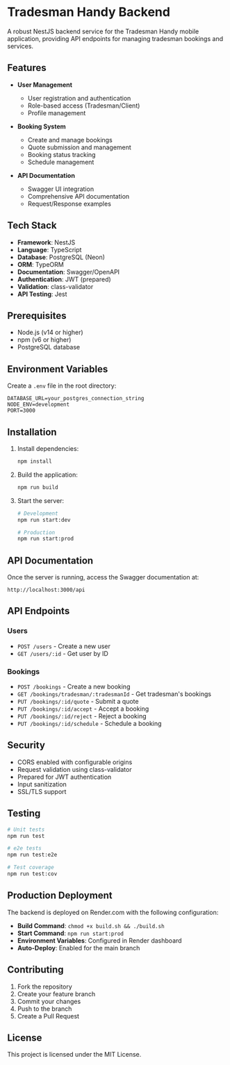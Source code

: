 # Tradesman Handy Backend

A robust NestJS backend service for the Tradesman Handy mobile application, providing API endpoints for managing tradesman bookings and services.

## Features

- **User Management**
  - User registration and authentication
  - Role-based access (Tradesman/Client)
  - Profile management

- **Booking System**
  - Create and manage bookings
  - Quote submission and management
  - Booking status tracking
  - Schedule management

- **API Documentation**
  - Swagger UI integration
  - Comprehensive API documentation
  - Request/Response examples

## Tech Stack

- **Framework**: NestJS
- **Language**: TypeScript
- **Database**: PostgreSQL (Neon)
- **ORM**: TypeORM
- **Documentation**: Swagger/OpenAPI
- **Authentication**: JWT (prepared)
- **Validation**: class-validator
- **API Testing**: Jest

## Prerequisites

- Node.js (v14 or higher)
- npm (v6 or higher)
- PostgreSQL database

## Environment Variables

Create a `.env` file in the root directory:

```env
DATABASE_URL=your_postgres_connection_string
NODE_ENV=development
PORT=3000
```

## Installation

1. Install dependencies:
   ```bash
   npm install
   ```

2. Build the application:
   ```bash
   npm run build
   ```

3. Start the server:
   ```bash
   # Development
   npm run start:dev

   # Production
   npm run start:prod
   ```

## API Documentation

Once the server is running, access the Swagger documentation at:
```
http://localhost:3000/api
```

## API Endpoints

### Users
- `POST /users` - Create a new user
- `GET /users/:id` - Get user by ID

### Bookings
- `POST /bookings` - Create a new booking
- `GET /bookings/tradesman/:tradesmanId` - Get tradesman's bookings
- `PUT /bookings/:id/quote` - Submit a quote
- `PUT /bookings/:id/accept` - Accept a booking
- `PUT /bookings/:id/reject` - Reject a booking
- `PUT /bookings/:id/schedule` - Schedule a booking

## Security

- CORS enabled with configurable origins
- Request validation using class-validator
- Prepared for JWT authentication
- Input sanitization
- SSL/TLS support

## Testing

```bash
# Unit tests
npm run test

# e2e tests
npm run test:e2e

# Test coverage
npm run test:cov
```

## Production Deployment

The backend is deployed on Render.com with the following configuration:

- **Build Command**: `chmod +x build.sh && ./build.sh`
- **Start Command**: `npm run start:prod`
- **Environment Variables**: Configured in Render dashboard
- **Auto-Deploy**: Enabled for the main branch

## Contributing

1. Fork the repository
2. Create your feature branch
3. Commit your changes
4. Push to the branch
5. Create a Pull Request

## License

This project is licensed under the MIT License.
